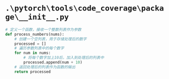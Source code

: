# `.\pytorch\tools\code_coverage\package\__init__.py`

```py
# 定义一个函数，接收一个整数列表作为参数
def process_numbers(nums):
    # 创建一个空列表，用于存储处理后的数字
    processed = []
    # 遍历参数列表中的每个数字
    for num in nums:
        # 将每个数字加上10后，加入到处理后的列表中
        processed.append(num + 10)
    # 返回处理后的列表作为函数的输出
    return processed
```